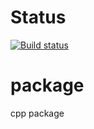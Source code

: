 # Status
[![Build status](https://ci.appveyor.com/api/projects/status/yag6iunrgo95x8x8/branch/master?svg=true)](https://ci.appveyor.com/project/PinkySan/pattern/branch/master)

# package
cpp package


